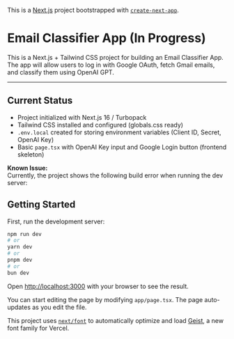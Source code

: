 This is a [Next.js](https://nextjs.org) project bootstrapped with [`create-next-app`](https://nextjs.org/docs/app/api-reference/cli/create-next-app).

# Email Classifier App (In Progress)

This is a Next.js + Tailwind CSS project for building an Email Classifier App.  
The app will allow users to log in with Google OAuth, fetch Gmail emails, and classify them using OpenAI GPT.

---

## Current Status

- Project initialized with Next.js 16 / Turbopack
- Tailwind CSS installed and configured (globals.css ready)
- `.env.local` created for storing environment variables (Client ID, Secret, OpenAI Key)
- Basic `page.tsx` with OpenAI Key input and Google Login button (frontend skeleton)

**Known Issue:**  
Currently, the project shows the following build error when running the dev server:

## Getting Started

First, run the development server:

```bash
npm run dev
# or
yarn dev
# or
pnpm dev
# or
bun dev
```

Open [http://localhost:3000](http://localhost:3000) with your browser to see the result.

You can start editing the page by modifying `app/page.tsx`. The page auto-updates as you edit the file.

This project uses [`next/font`](https://nextjs.org/docs/app/building-your-application/optimizing/fonts) to automatically optimize and load [Geist](https://vercel.com/font), a new font family for Vercel.




